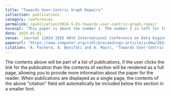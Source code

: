 ```yaml
---
title: "Towards User-Centric Graph Repairs"
collection: publications
category: conferences
permalink: /publication/2024-5-01-towards-user-centric-graph-repair
excerpt: 'This paper is about the number 1. The number 2 is left for future work.'
date: 2025-05-01
venue: 'Journal 12024 IEEE 40th International Conference on Data Engineering Workshops (ICDEW)'
paperurl: 'https://www.computer.org/csdl/proceedings-article/icdew/2024/840300a375/1XQJ02vXOk8'
citation: 'A. Pachera, A. Bonifati and A. Mauri, "Towards User-Centric Graph Repairs," in 2024 IEEE 40th International Conference on Data Engineering Workshops (ICDEW), Utrecht, Netherlands, 2024, pp. 375-376, doi: 10.1109/ICDEW61823.2024.00057.'
---
```


The contents above will be part of a list of publications, if the user clicks the link for the publication than the contents of section will be rendered as a full page, allowing you to provide more information about the paper for the reader. When publications are displayed as a single page, the contents of the above "citation" field will automatically be included below this section in a smaller font.